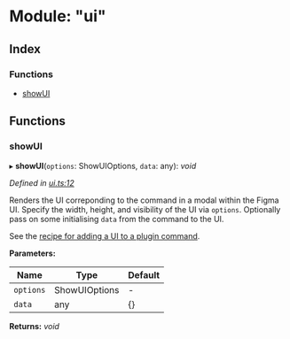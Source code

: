 
# Module: "ui"

## Index

### Functions

* [showUI](_ui_.md#showui)

## Functions

###  showUI

▸ **showUI**(`options`: ShowUIOptions, `data`: any): *void*

*Defined in [ui.ts:12](https://github.com/yuanqing/create-figma-plugin/blob/master/packages/utilities/src/ui.ts#L12)*

Renders the UI correponding to the command in a modal within the Figma UI.
Specify the width, height, and visibility of the UI via `options`.
Optionally pass on some initialising `data` from the command to the UI.

See the [recipe for adding a UI to a plugin command](/docs/recipes/ui.md#readme).

**Parameters:**

Name | Type | Default |
------ | ------ | ------ |
`options` | ShowUIOptions | - |
`data` | any | {} |

**Returns:** *void*

